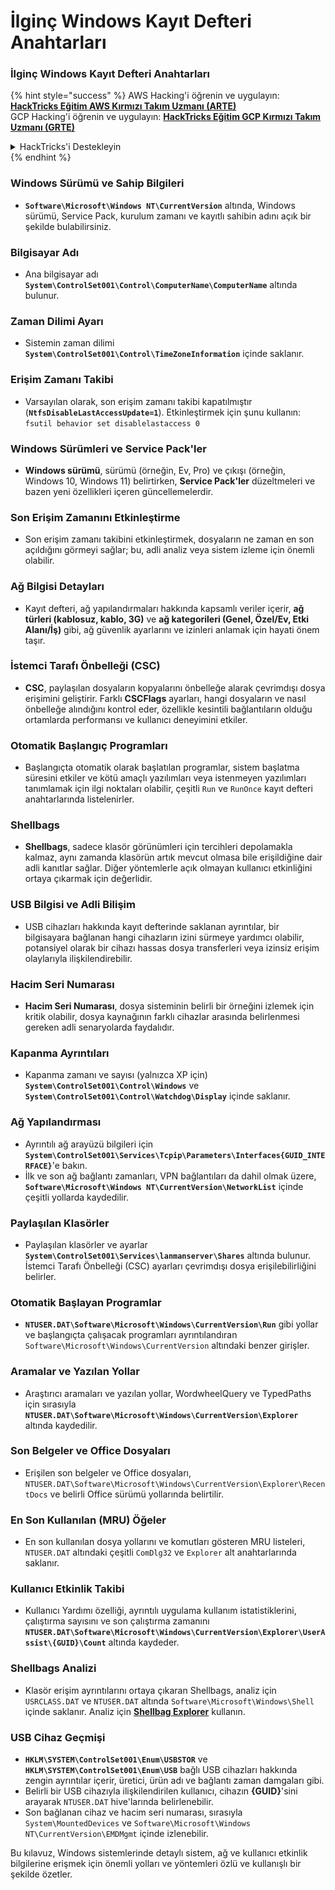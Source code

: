 # İlginç Windows Kayıt Defteri Anahtarları

### İlginç Windows Kayıt Defteri Anahtarları

{% hint style="success" %}
AWS Hacking'i öğrenin ve uygulayın:<img src="/.gitbook/assets/arte.png" alt="" data-size="line">[**HackTricks Eğitim AWS Kırmızı Takım Uzmanı (ARTE)**](https://training.hacktricks.xyz/courses/arte)<img src="/.gitbook/assets/arte.png" alt="" data-size="line">\
GCP Hacking'i öğrenin ve uygulayın: <img src="/.gitbook/assets/grte.png" alt="" data-size="line">[**HackTricks Eğitim GCP Kırmızı Takım Uzmanı (GRTE)**<img src="/.gitbook/assets/grte.png" alt="" data-size="line">](https://training.hacktricks.xyz/courses/grte)

<details>

<summary>HackTricks'i Destekleyin</summary>

* [**Abonelik planlarını**](https://github.com/sponsors/carlospolop) kontrol edin!
* 💬 [**Discord grubuna**](https://discord.gg/hRep4RUj7f) katılın veya [**telegram grubuna**](https://t.me/peass) katılın veya bizi **Twitter** 🐦 [**@hacktricks\_live**](https://twitter.com/hacktricks\_live)** takip edin.**
* **Hacking püf noktalarını paylaşarak** [**HackTricks**](https://github.com/carlospolop/hacktricks) ve [**HackTricks Cloud**](https://github.com/carlospolop/hacktricks-cloud) github depolarına PR gönderin.

</details>
{% endhint %}

### **Windows Sürümü ve Sahip Bilgileri**
- **`Software\Microsoft\Windows NT\CurrentVersion`** altında, Windows sürümü, Service Pack, kurulum zamanı ve kayıtlı sahibin adını açık bir şekilde bulabilirsiniz.

### **Bilgisayar Adı**
- Ana bilgisayar adı **`System\ControlSet001\Control\ComputerName\ComputerName`** altında bulunur.

### **Zaman Dilimi Ayarı**
- Sistemin zaman dilimi **`System\ControlSet001\Control\TimeZoneInformation`** içinde saklanır.

### **Erişim Zamanı Takibi**
- Varsayılan olarak, son erişim zamanı takibi kapatılmıştır (**`NtfsDisableLastAccessUpdate=1`**). Etkinleştirmek için şunu kullanın:
`fsutil behavior set disablelastaccess 0`

### Windows Sürümleri ve Service Pack'ler
- **Windows sürümü**, sürümü (örneğin, Ev, Pro) ve çıkışı (örneğin, Windows 10, Windows 11) belirtirken, **Service Pack'ler** düzeltmeleri ve bazen yeni özellikleri içeren güncellemelerdir.

### Son Erişim Zamanını Etkinleştirme
- Son erişim zamanı takibini etkinleştirmek, dosyaların ne zaman en son açıldığını görmeyi sağlar; bu, adli analiz veya sistem izleme için önemli olabilir.

### Ağ Bilgisi Detayları
- Kayıt defteri, ağ yapılandırmaları hakkında kapsamlı veriler içerir, **ağ türleri (kablosuz, kablo, 3G)** ve **ağ kategorileri (Genel, Özel/Ev, Etki Alanı/İş)** gibi, ağ güvenlik ayarlarını ve izinleri anlamak için hayati önem taşır.

### İstemci Tarafı Önbelleği (CSC)
- **CSC**, paylaşılan dosyaların kopyalarını önbelleğe alarak çevrimdışı dosya erişimini geliştirir. Farklı **CSCFlags** ayarları, hangi dosyaların ve nasıl önbelleğe alındığını kontrol eder, özellikle kesintili bağlantıların olduğu ortamlarda performansı ve kullanıcı deneyimini etkiler.

### Otomatik Başlangıç Programları
- Başlangıçta otomatik olarak başlatılan programlar, sistem başlatma süresini etkiler ve kötü amaçlı yazılımları veya istenmeyen yazılımları tanımlamak için ilgi noktaları olabilir, çeşitli `Run` ve `RunOnce` kayıt defteri anahtarlarında listelenirler.

### Shellbags
- **Shellbags**, sadece klasör görünümleri için tercihleri depolamakla kalmaz, aynı zamanda klasörün artık mevcut olmasa bile erişildiğine dair adli kanıtlar sağlar. Diğer yöntemlerle açık olmayan kullanıcı etkinliğini ortaya çıkarmak için değerlidir.

### USB Bilgisi ve Adli Bilişim
- USB cihazları hakkında kayıt defterinde saklanan ayrıntılar, bir bilgisayara bağlanan hangi cihazların izini sürmeye yardımcı olabilir, potansiyel olarak bir cihazı hassas dosya transferleri veya izinsiz erişim olaylarıyla ilişkilendirebilir.

### Hacim Seri Numarası
- **Hacim Seri Numarası**, dosya sisteminin belirli bir örneğini izlemek için kritik olabilir, dosya kaynağının farklı cihazlar arasında belirlenmesi gereken adli senaryolarda faydalıdır.

### **Kapanma Ayrıntıları**
- Kapanma zamanı ve sayısı (yalnızca XP için) **`System\ControlSet001\Control\Windows`** ve **`System\ControlSet001\Control\Watchdog\Display`** içinde saklanır.

### **Ağ Yapılandırması**
- Ayrıntılı ağ arayüzü bilgileri için **`System\ControlSet001\Services\Tcpip\Parameters\Interfaces{GUID_INTERFACE}`**'e bakın.
- İlk ve son ağ bağlantı zamanları, VPN bağlantıları da dahil olmak üzere, **`Software\Microsoft\Windows NT\CurrentVersion\NetworkList`** içinde çeşitli yollarda kaydedilir.

### **Paylaşılan Klasörler**
- Paylaşılan klasörler ve ayarlar **`System\ControlSet001\Services\lanmanserver\Shares`** altında bulunur. İstemci Tarafı Önbelleği (CSC) ayarları çevrimdışı dosya erişilebilirliğini belirler.

### **Otomatik Başlayan Programlar**
- **`NTUSER.DAT\Software\Microsoft\Windows\CurrentVersion\Run`** gibi yollar ve başlangıçta çalışacak programları ayrıntılandıran `Software\Microsoft\Windows\CurrentVersion` altındaki benzer girişler.

### **Aramalar ve Yazılan Yollar**
- Araştırıcı aramaları ve yazılan yollar, WordwheelQuery ve TypedPaths için sırasıyla **`NTUSER.DAT\Software\Microsoft\Windows\CurrentVersion\Explorer`** altında kaydedilir.

### **Son Belgeler ve Office Dosyaları**
- Erişilen son belgeler ve Office dosyaları, `NTUSER.DAT\Software\Microsoft\Windows\CurrentVersion\Explorer\RecentDocs` ve belirli Office sürümü yollarında belirtilir.

### **En Son Kullanılan (MRU) Öğeler**
- En son kullanılan dosya yollarını ve komutları gösteren MRU listeleri, `NTUSER.DAT` altındaki çeşitli `ComDlg32` ve `Explorer` alt anahtarlarında saklanır.

### **Kullanıcı Etkinlik Takibi**
- Kullanıcı Yardımı özelliği, ayrıntılı uygulama kullanım istatistiklerini, çalıştırma sayısını ve son çalıştırma zamanını **`NTUSER.DAT\Software\Microsoft\Windows\CurrentVersion\Explorer\UserAssist\{GUID}\Count`** altında kaydeder.

### **Shellbags Analizi**
- Klasör erişim ayrıntılarını ortaya çıkaran Shellbags, analiz için `USRCLASS.DAT` ve `NTUSER.DAT` altında `Software\Microsoft\Windows\Shell` içinde saklanır. Analiz için **[Shellbag Explorer](https://ericzimmerman.github.io/#!index.md)** kullanın.

### **USB Cihaz Geçmişi**
- **`HKLM\SYSTEM\ControlSet001\Enum\USBSTOR`** ve **`HKLM\SYSTEM\ControlSet001\Enum\USB`** bağlı USB cihazları hakkında zengin ayrıntılar içerir, üretici, ürün adı ve bağlantı zaman damgaları gibi.
- Belirli bir USB cihazıyla ilişkilendirilen kullanıcı, cihazın **{GUID}**'sini arayarak `NTUSER.DAT` hive'larında belirlenebilir.
- Son bağlanan cihaz ve hacim seri numarası, sırasıyla `System\MountedDevices` ve `Software\Microsoft\Windows NT\CurrentVersion\EMDMgmt` içinde izlenebilir.

Bu kılavuz, Windows sistemlerinde detaylı sistem, ağ ve kullanıcı etkinlik bilgilerine erişmek için önemli yolları ve yöntemleri özlü ve kullanışlı bir şekilde özetler.
